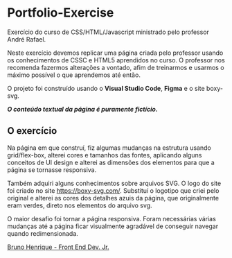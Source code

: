 # Portfolio-Exercise

Exercício do curso de CSS/HTML/Javascript ministrado pelo professor André Rafael. 

Neste exercício devemos replicar uma página criada pelo professor usando os conhecimentos de CSSC e HTML5 aprendidos no curso. O professor nos recomenda fazermos alterações a vontado, afim de treinarmos e usarmos o máximo possível o que aprendemos até então.

O projeto foi construído usando o **Visual Studio Code**, **Figma** e o site boxy-svg.

 ***O conteúdo textual da página é puramente fictício.*** 

## O exercício

Na página em que construí, fiz algumas mudanças na estrutura usando grid/flex-box, alterei cores e tamanhos das fontes, aplicando alguns conceitos de UI design e alterei as dimensões dos elementos para que a página se tornasse responsiva.

Também adquiri alguns conhecimentos sobre arquivos SVG. O logo do site foi criado no site https://boxy-svg.com/. Substituí o logotipo que criei pelo original e alterei as cores dos detalhes azuis da página, que originalmente eram verdes, direto nos elementos do arquivo svg.

O maior desafio foi tornar a página responsiva. Foram necessárias várias mudanças até a página ficar visualmente agradável de conseguir navegar quando redimensionada.


[Bruno Henrique - Front End Dev. Jr.](https://bubru.github.io/Portfolio-Exercise/)
